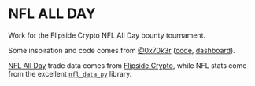 # NFL ALL DAY

Work for the Flipside Crypto NFL All Day bounty tournament.

Some inspiration and code comes from [@0x70k3r](https://twitter.com/0x70k3r) ([code](https://github.com/jokersden/nflallday), [dashboard](https://jokersden-nflallday-app-j9b8l8.streamlitapp.com/)).

[NFL All Day](https://nflallday.com/) trade data comes from [Flipside Crypto](https://flipsidecrypto.xyz/), while NFL stats come from the excellent [`nfl_data_py`](https://github.com/cooperdff/nfl_data_py) library.